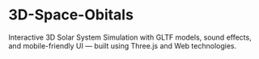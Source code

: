 # 3D-Space-Obitals
Interactive 3D Solar System Simulation with GLTF models, sound effects, and mobile-friendly UI — built using Three.js and Web technologies.
